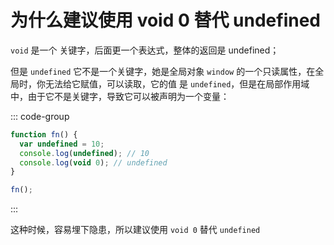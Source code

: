 # 为什么建议使用 void 0 替代 undefined

<article-info/>

`void` 是一个 <el-text size="large" type="success">关键字</el-text>，后面更一个表达式，整体的返回是 undefined；

但是 `undefined` 它不是一个关键字，她是全局对象 `window` 的一个只读属性，在全局时，你无法给它赋值，可以读取，它的值 是 `undefined`，但是在局部作用域中，由于它不是<el-text size="large" type="success">关键字</el-text>，导致它可以被声明为一个变量：

::: code-group

```js
function fn() {
  var undefined = 10;
  console.log(undefined); // 10
  console.log(void 0); // undefined
}

fn();
```

:::

这种时候，容易埋下隐患，所以建议使用 `void 0` 替代 `undefined`

